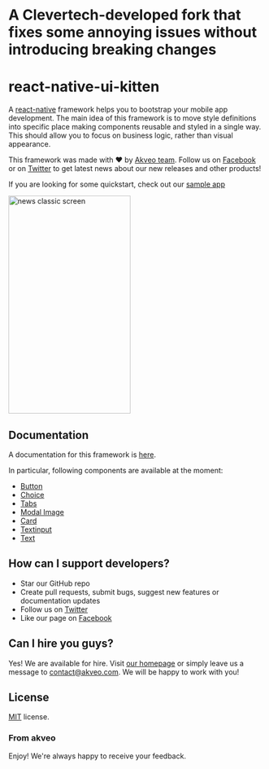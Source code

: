 # A Clevertech-developed fork that fixes some annoying issues without introducing breaking changes

# react-native-ui-kitten
A [react-native](https://facebook.github.io/react-native/) framework helps you to bootstrap your mobile app development. The main idea of this framework is to move style definitions into specific place making components reusable and styled in a single way. This should allow you to focus on business logic, rather than visual appearance.

This framework was made with :heart: by [Akveo team](http://akveo.com/). 
Follow us on [Facebook](https://www.facebook.com/akveo) or on [Twitter](https://twitter.com/akveo_inc) to get latest news about our new releases and other products!

If you are looking for some quickstart, check out our [sample app](https://github.com/akveo/react-native-ui-kitten-demo-app)

<a href="https://github.com/akveo/react-native-ui-kitten-demo-app">
<img alt='news classic screen' src='https://camo.githubusercontent.com/85e0fdb46ca547804fa5b1de04e70b19a3eabc77/68747470733a2f2f7468756d62732e6766796361742e636f6d2f4772697a7a6c6564576869726c77696e644b616b61706f2d73697a655f726573747269637465642e676966' width='240' height='428'/>
</a>


## Documentation
A documentation for this framework is [here](https://akveo.github.io/react-native-ui-kitten/).

In particular, following components are available at the moment:
- [Button](https://akveo.github.io/react-native-ui-kitten/articles/button/)
- [Choice](https://akveo.github.io/react-native-ui-kitten/articles/choice/)
- [Tabs](https://akveo.github.io/react-native-ui-kitten/articles/tab/)
- [Modal Image](https://akveo.github.io/react-native-ui-kitten/articles/image/)
- [Card](https://akveo.github.io/react-native-ui-kitten/articles/card/)
- [Textinput](https://akveo.github.io/react-native-ui-kitten/articles/input/)
- [Text](https://akveo.github.io/react-native-ui-kitten/articles/text)

## How can I support developers?
- Star our GitHub repo
- Create pull requests, submit bugs, suggest new features or documentation updates
- Follow us on [Twitter](https://twitter.com/akveo_inc)
- Like our page on [Facebook](https://www.facebook.com/akveo/)

## Can I hire you guys?
Yes! We are available for hire. Visit [our homepage](http://akveo.com/) or simply leave us a message to contact@akveo.com. We will be happy to work with you!

License
-------------
<a href=/LICENSE.txt target="_blank">MIT</a> license.

### From akveo

Enjoy!
We're always happy to receive your feedback.
